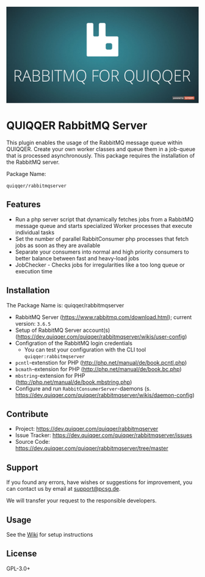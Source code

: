 ![QUIQQER Frontend Users](bin/images/Readme.jpg)

QUIQQER RabbitMQ Server
========

This plugin enables the usage of the RabbitMQ message queue within QUIQQER. Create your own worker classes and queue them in a job-queue that is processed asynchronously.
This package requires the installation of the RabbitMQ server. 

Package Name:

    quiqqer/rabbitmqserver

Features
--------
* Run a php server script that dynamically fetches jobs from a RabbitMQ message queue and starts specialized Worker processes
that execute individual tasks
* Set the number of parallel RabbitConsumer php processes that fetch jobs as soon as they are available
* Separate your consumers into normal and high priority consumers to better balance between fast and heavy-load jobs
* JobChecker - Checks jobs for irregularities like a too long queue or execution time

Installation
------------
The Package Name is: quiqqer/rabbitmqserver

* RabbitMQ Server (https://www.rabbitmq.com/download.html); current version: `3.6.5`
* Setup of RabbitMQ Server account(s) (https://dev.quiqqer.com/quiqqer/rabbitmqserver/wikis/user-config)
* Configration of the RabbitMQ login credentials
  * You can test your configuration with the CLI tool `quiqqer:rabbitmqserver`
* `pcntl`-extenstion for PHP (http://php.net/manual/de/book.pcntl.php)
* `bcmath`-extension for PHP (http://php.net/manual/de/book.bc.php)
* `mbstring`-extension for PHP (http://php.net/manual/de/book.mbstring.php)
* Configure and run `RabbitConsumerServer`-daemons (s. https://dev.quiqqer.com/quiqqer/rabbitmqserver/wikis/daemon-config)

Contribute
----------
- Project: https://dev.quiqqer.com/quiqqer/rabbitmqserver
- Issue Tracker: https://dev.quiqqer.com/quiqqer/rabbitmqserver/issues
- Source Code: https://dev.quiqqer.com/quiqqer/rabbitmqserver/tree/master

Support
-------
If you found any errors, have wishes or suggestions for improvement,
you can contact us by email at support@pcsg.de.

We will transfer your request to the responsible developers.

Usage
-------
See the [Wiki](https://dev.quiqqer.com/quiqqer/queuemanager/wikis/home) for setup instructions

License
-------
GPL-3.0+
